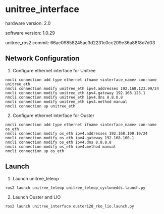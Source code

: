 # unitree_interface
hardware version: 2.0

software version: 1.0.29

unitree_ros2 commit: 66ae09858245ac3d2231c0cc209e36a88f8d7d03


## Network Configuration
1. Configure ethernet interface for Unitree
```
nmcli connection add type ethernet ifname <interface_name> con-name unitree_eth
nmcli connection modify unitree_eth ipv4.addresses 192.168.123.99/24
nmcli connection modify unitree_eth ipv4.gateway 192.168.123.1
nmcli connection modify unitree_eth ipv4.dns 8.8.8.8
nmcli connection modify unitree_eth ipv4.method manual
nmcli connection up unitree_eth
```

2. Configure ethernet interface for Ouster
```
nmcli connection add type ethernet ifname <interface_name> con-name os_eth
nmcli connection modify os_eth ipv4.addresses 192.168.100.10/24
nmcli connection modify os_eth ipv4.gateway 192.168.100.1
nmcli connection modify os_eth ipv4.dns 8.8.8.8
nmcli connection modify os_eth ipv4.method manual
nmcli connection up os_eth
```

## Launch
1. Launch unitree_teleop
```
ros2 launch unitree_teleop unitree_teleop_cyclonedds.launch.py
```
2. Launch Ouster and LIO
```
ros2 launch unitree_interface ouster128_rko_lio.launch.py
```